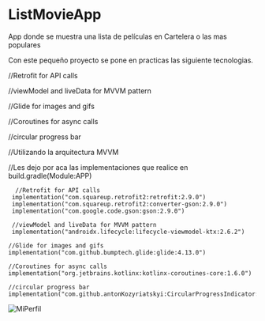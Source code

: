 # ListMovieApp
App donde se muestra una lista de películas en Cartelera o las mas populares

Con este  pequeño proyecto se pone en practicas las siguiente tecnologias. 

//Retrofit for API calls

//viewModel and liveData for MVVM pattern

 //Glide for images and gifs
 
 //Coroutines for async calls

  //circular progress bar

  //Utilizando la arquitectura MVVM 

  //Les dejo por aca las implementaciones que realice en build.gradle(Module:APP)
  
      //Retrofit for API calls
     implementation("com.squareup.retrofit2:retrofit:2.9.0")
     implementation("com.squareup.retrofit2:converter-gson:2.9.0")
     implementation("com.google.code.gson:gson:2.9.0")

     //viewModel and liveData for MVVM pattern
     implementation("androidx.lifecycle:lifecycle-viewmodel-ktx:2.6.2")

    //Glide for images and gifs
    implementation("com.github.bumptech.glide:glide:4.13.0")

    //Coroutines for async calls
    implementation("org.jetbrains.kotlinx:kotlinx-coroutines-core:1.6.0")

    //circular progress bar
    implementation("com.github.antonKozyriatskyi:CircularProgressIndicator:1.3.0")
![MiPerfil](https://github.com/GuitHub75/ListMovieApp/assets/101473187/be644d46-c85e-47c8-a289-5d34e2367f56)
